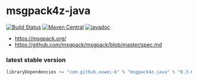 # msgpack4z-java

[![Build Status](https://secure.travis-ci.com/msgpack4z/msgpack4z-java.png?branch=master)](http://travis-ci.com/msgpack4z/msgpack4z-java)
[![Maven Central](https://maven-badges.herokuapp.com/maven-central/com.github.xuwei-k/msgpack4z-java/badge.svg)](https://maven-badges.herokuapp.com/maven-central/com.github.xuwei-k/msgpack4z-java)
[![javadoc](https://javadoc-badge.appspot.com/com.github.xuwei-k/msgpack4z-java.svg?label=javadoc)](https://javadoc-badge.appspot.com/com.github.xuwei-k/msgpack4z-java)

- <https://msgpack.org/>
- <https://github.com/msgpack/msgpack/blob/master/spec.md>

### latest stable version

```scala
libraryDependencies += "com.github.xuwei-k" % "msgpack4z-java" % "0.3.6"
```
